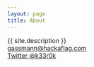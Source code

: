 ```yaml
---
layout: page
title: About
---
```

{{ site.description }}
<br>
gassmann@hackaflag.com
<br>
<a href="https://twitter.com/k33r0k">Twitter @k33r0k</a>
